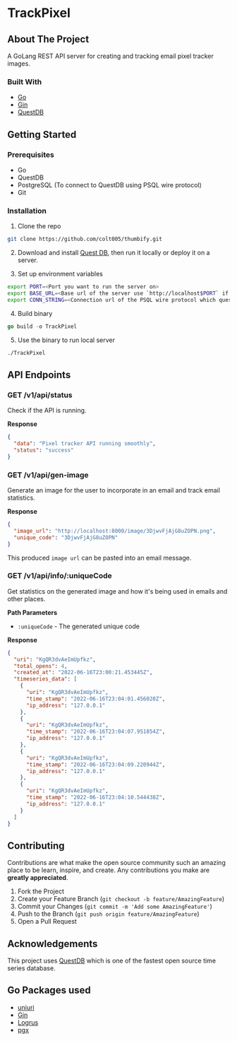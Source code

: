 # TrackPixel

## About The Project

A GoLang REST API server for creating and tracking email pixel tracker images. 

### Built With
* [Go](https://go.dev/)
* [Gin](https://github.com/gin-gonic/gin)
* [QuestDB](https://questdb.io/)

## Getting Started

### Prerequisites
* Go
* QuestDB
* PostgreSQL (To connect to QuestDB using PSQL wire protocol)
* Git

### Installation

1. Clone the repo
```sh
git clone https://github.com/colt005/thumbify.git
```
2. Download and install [Quest DB](https://questdb.io/get-questdb/), then run it locally or deploy it on a server. 

3. Set up environment variables
```sh
export PORT=<Port you want to run the server on>
export BASE_URL=<Base url of the server use `http://localhost$PORT` if running locally>
export CONN_STRING=<Connection url of the PSQL wire protocol which questDB exposes. If the QuestDB is running locally it will be `postgresql://admin:quest@localhost:8812/qdb` >
```

4. Build binary
```go
go build -o TrackPixel
```
5. Use the binary to run local server
```sh
./TrackPixel
```

## API Endpoints


### GET /v1/api/status
Check if the API is running.

**Response**
```json
{
  "data": "Pixel tracker API running smoothly",
  "status": "success"
}
```

### GET /v1/api/gen-image
Generate an image for the user to incorporate in an email and track email statistics.

**Response**
```json
{
  "image_url": "http://localhost:8000/image/3DjwvFjAjG8uZOPN.png",
  "unique_code": "3DjwvFjAjG8uZOPN"
}
```
This produced `image url` can be pasted into an email message. 

### GET /v1/api/info/:uniqueCode
Get statistics on the generated image and how it's being used in emails and other places. 

**Path Parameters**
* `:uniqueCode` - The generated unique code


**Response**
```json
{
  "uri": "KgQR3dvAeImUpfkz",
  "total_opens": 4,
  "created_at": "2022-06-16T23:00:21.453445Z",
  "timeseries_data": [
    {
      "uri": "KgQR3dvAeImUpfkz",
      "time_stamp": "2022-06-16T23:04:01.456028Z",
      "ip_address": "127.0.0.1"
    },
    {
      "uri": "KgQR3dvAeImUpfkz",
      "time_stamp": "2022-06-16T23:04:07.951854Z",
      "ip_address": "127.0.0.1"
    },
    {
      "uri": "KgQR3dvAeImUpfkz",
      "time_stamp": "2022-06-16T23:04:09.220944Z",
      "ip_address": "127.0.0.1"
    },
    {
      "uri": "KgQR3dvAeImUpfkz",
      "time_stamp": "2022-06-16T23:04:10.544438Z",
      "ip_address": "127.0.0.1"
    }
  ]
}
```

## Contributing

Contributions are what make the open source community such an amazing place to be learn, inspire, and create. Any contributions you make are **greatly appreciated**.

1. Fork the Project
2. Create your Feature Branch (`git checkout -b feature/AmazingFeature`)
3. Commit your Changes (`git commit -m 'Add some AmazingFeature'`)
4. Push to the Branch (`git push origin feature/AmazingFeature`)
5. Open a Pull Request

## Acknowledgements

This project uses [QuestDB](https://questdb.io/) which is one of the fastest open source time series database. 

## Go Packages used
 * [uniuri](https://github.com/dchest/uniuri)
 * [Gin](https://github.com/gin-gonic/gin)
 * [Logrus](https://github.com/sirupsen/logrus)
 * [pgx](https://github.com/jackc/pgx)
